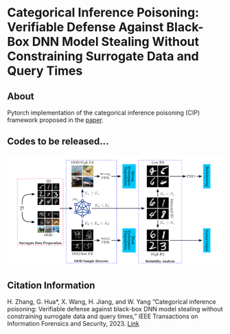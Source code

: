 # Categorical Inference Poisoning: Verifiable Defense Against Black-Box DNN Model Stealing Without Constraining Surrogate Data and Query Times

## About 
Pytorch implementation of the categorical inference poisoning (CIP) framework proposed in the [paper](https://ieeexplore.ieee.org/document/10042038).


## Codes to be released...

<!-- ![show](Figs/framework.png) -->
<img src=Figs/framework.png width="700">


<!-- ## Installation
Environments: This project uses python=3.8.3 and pytorch=1.10.0
```shell
pip install requirement.txt
```
## Quick start
### Training of victim model.
```shell
cd Victim_Model_Train
python main.py
```
The preparation and the structure of dataset:
```
Dataset
|----Cifar10
|  |----Cifar10_all
|  |  |----train
|  |  |  |----1.png
|  |  |  |----2.png
|  |  |  |----...
|  |  |----test
|  |----Cifar10_half
|  |  |----train
|  |  |  |----1.png
|  |  |  |----2.png
|  |  |  |----...
|  |  |----test
|----Cifar100
|...
|----FOOD101
```
The Cifar10_half is the half of Cifar10_all, and it's used to test the IDA and DQA (The number of each category in Cifar10_half is half that of Cifar10_all).
Note that it's necessary to set the form of attacks before testing:
```python
parser.add_argument('--attack',type=str,default='Datafree',choices=['Knockoff','Datafree','IDA'],help='choosing the attack forms')
```
and the final pt file will be saved in 
```
Trained
|----Datafree
|  |----without_fine-tuning.pt
|----Knockoff
|----IDA
```
### Boosting OOD detector with OE:
```shell
cd OOD_Detection
python Detection_train.py
```
Before the fine-tuning, the dataset of [tinyimage](https://archive.org/details/80-million-tiny-images-1-of-2) and the testing OOD datasets should be prepared:
```
Dataset
|----Open-set test
|  |----DTD
|  |  |----1.png
|  |  |...
|  |----Place365
|----tiny_images.bin
```
The path setting of tiny_images is in the 13th and 28th lines in the file
>CIP/Utils/tinyimages_80mn_loader.py

Note that the OOD datasets like DTD are used to test the performance of OOD detector and you could use any another type of OOD datasets even the noises.
The final pt file will be saved in 
```
Trained
|----Datafree
|  |----after_fine-tuning.pt
|----Knockoff
|----IDA
```
### Testing the performance of OOD detector and recording the threshold E1 and E2:
```shell
python Detection_test.py
```
A excel fie will be generated automatically which is used to record the energy threshold values.
|        |  dataset | FPR_energy | open-set_energy |
| :----:  | :----:  | :----: | :----: |
| 0  | Mnist | E1 | E2 |

### Testing the defense performance against KnockffNets:
```shell
cd Knockoff
python main.py
```
Data preparation of KnockffNets:
```
dataset
|----Imagenet_100K
|  |----1.png
|  |----2.png
|  |...
|  |----100000.png
```
To test the KnockoffNets, we need to collect 100K [ImageNets](https://www.image-net.org/) images.

And note in each attacks, we should determine whether poisoning and choose the poison methods.
```python
parser.add_argument('--poison', type=bool, default=True, help='whether poisoning')

parser.add_argument('--method', type=str, default='CIP',choices=['CIP','DP','DAWN'])
```
### Testing the defense performance against DFME:
```shell
cd DF
python main.py
```
Before testing we should set the path of pt file:   
```python
parser.add_argument('--pt_file',type=str,default='../Victim_Model_Train/Trained/Datafree/Mnist_resnet18_epoch_64_accuracy_99.61%.pt',help='setting the Victim model')
```
Note when testing the DP and DAWN, we should use the model without the fine-tuning of OE. In contrast, when testing the CIP, we should use the model after the fine-tuning of OE.

### IDA
```shell
cd IDA
python main.py
```
Data preparation of IDA:
```
dataset
|----Cifar10_half
|  |----1.png
|  |----2.png
|  |...
|  |----100000.png
|----Cifar100_half
|----FOOD101_half
```
The Cifar10_half in the folder of IDA is the images complementary to that in the folder of Victim_Model_Train.

### DQA
```shell
cd IDA
python main.py
```
Because the data sets used by DQA and IDA are exactly the same, there is no need to set the data set separately for DQA.
But the noise images should be prepared before testing:
```
DQA
|----Noise
|  |----N1.png
|  |----N2.png
|  |----N3.png
|  |...
|  |---N60000.png
```
### Main results
The experiment results of CIP, DAWN, DP against Knockoff, DFME, IDA, DQA:

![Results](Figs/results.png) -->

## Citation Information
H. Zhang, G. Hua*, X. Wang, H. Jiang, and W. Yang “Categorical inference poisoning: Verifiable defense against black-box DNN model stealing without constraining surrogate data and query times,” IEEE Transactions on Information Forensics and Security, 2023. [Link](https://ieeexplore.ieee.org/document/9456037)
